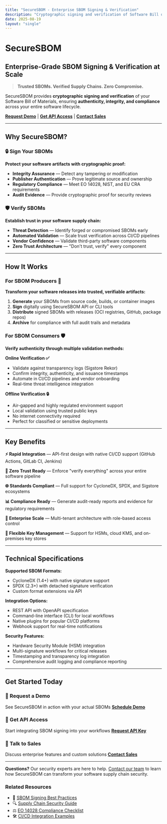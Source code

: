 ```yaml
---
title: "SecureSBOM - Enterprise SBOM Signing & Verification"
description: "Cryptographic signing and verification of Software Bill of Materials (SBOMs) for trusted supply chain security. Ensure authenticity, integrity, and compliance."
date: 2025-08-19
layout: "single"
---
```


# SecureSBOM
## Enterprise-Grade SBOM Signing & Verification at Scale

> **Trusted SBOMs. Verified Supply Chains. Zero Compromise.**

SecureSBOM provides **cryptographic signing and verification** of your Software Bill of Materials, ensuring **authenticity, integrity, and compliance** across your entire software lifecycle.

**[Request Demo](/contactus/?type=demo)** | **[Get API Access](/contactus/?type=api)** | **[Contact Sales](/contactus/?type=sales)**

---

## Why SecureSBOM?

### 🔒 Sign Your SBOMs
**Protect your software artifacts with cryptographic proof:**
- **Integrity Assurance** — Detect any tampering or modification
- **Publisher Authentication** — Prove legitimate source and ownership  
- **Regulatory Compliance** — Meet EO 14028, NIST, and EU CRA requirements
- **Audit Evidence** — Provide cryptographic proof for security reviews

### 🛡️ Verify SBOMs
**Establish trust in your software supply chain:**
- **Threat Detection** — Identify forged or compromised SBOMs early
- **Automated Validation** — Scale trust verification across CI/CD pipelines
- **Vendor Confidence** — Validate third-party software components
- **Zero Trust Architecture** — "Don't trust, verify" every component

---

## How It Works

### For SBOM Producers 🔨
**Transform your software releases into trusted, verifiable artifacts:**

1. **Generate** your SBOMs from source code, builds, or container images
2. **Sign** digitally using SecureSBOM API or CLI tools
3. **Distribute** signed SBOMs with releases (OCI registries, GitHub, package repos)
4. **Archive** for compliance with full audit trails and metadata

### For SBOM Consumers 🛡️
**Verify authenticity through multiple validation methods:**

**Online Verification ✅**
- Validate against transparency logs (Sigstore Rekor)
- Confirm integrity, authenticity, and issuance timestamps
- Automate in CI/CD pipelines and vendor onboarding
- Real-time threat intelligence integration

**Offline Verification 🔒**
- Air-gapped and highly regulated environment support
- Local validation using trusted public keys
- No internet connectivity required
- Perfect for classified or sensitive deployments

---

## Key Benefits

**⚡ Rapid Integration** — API-first design with native CI/CD support (GitHub Actions, GitLab CI, Jenkins)

**🔐 Zero Trust Ready** — Enforce "verify everything" across your entire software pipeline

**🌐 Standards Compliant** — Full support for CycloneDX, SPDX, and Sigstore ecosystems

**📊 Compliance Ready** — Generate audit-ready reports and evidence for regulatory requirements

**🏢 Enterprise Scale** — Multi-tenant architecture with role-based access control

**🔑 Flexible Key Management** — Support for HSMs, cloud KMS, and on-premises key stores

---

## Technical Specifications

**Supported SBOM Formats:**
- CycloneDX (1.4+) with native signature support
- SPDX (2.3+) with detached signature verification
- Custom format extensions via API

**Integration Options:**
- REST API with OpenAPI specification
- Command-line interface (CLI) for local workflows  
- Native plugins for popular CI/CD platforms
- Webhook support for real-time notifications

**Security Features:**
- Hardware Security Module (HSM) integration
- Multi-signature workflows for critical releases
- Timestamping and transparency log integration
- Comprehensive audit logging and compliance reporting

---

## Get Started Today

### 🎯 Request a Demo
See SecureSBOM in action with your actual SBOMs
**[Schedule Demo](/contactus/?type=demo)**

### 🔑 Get API Access
Start integrating SBOM signing into your workflows
**[Request API Key](/contactus/?type=api)**

### 💬 Talk to Sales
Discuss enterprise features and custom solutions
**[Contact Sales](/contactus/?type=sales)**

---

**Questions?** Our security experts are here to help. [Contact our team](/contactus/) to learn how SecureSBOM can transform your software supply chain security.

### Related Resources
- 📘 [SBOM Signing Best Practices](/blog/sbom-signing-best-practices/) 
- 🔍 [Supply Chain Security Guide](/blog/supply-chain-security-guide/)
- ⚖️ [EO 14028 Compliance Checklist](/blog/eo-14028-compliance/)
- 🛠️ [CI/CD Integration Examples](/blog/cicd-sbom-integration/)